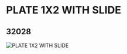 # PLATE 1X2 WITH SLIDE
## 32028
![PLATE 1X2 WITH SLIDE](https://lc-www-live-s.legocdn.com/media/bricks/5/2/4107761.jpg)